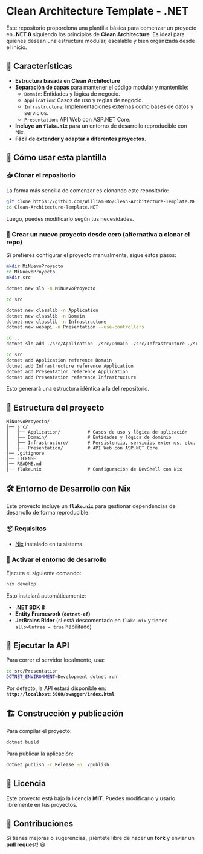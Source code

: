 # Clean Architecture Template - .NET

Este repositorio proporciona una plantilla básica para comenzar un proyecto en **.NET 8** siguiendo los principios de **Clean Architecture**. Es ideal para quienes desean una estructura modular, escalable y bien organizada desde el inicio.

## 📌 Características

- **Estructura basada en Clean Architecture**
- **Separación de capas** para mantener el código modular y mantenible:
  - `Domain`: Entidades y lógica de negocio.
  - `Application`: Casos de uso y reglas de negocio.
  - `Infrastructure`: Implementaciones externas como bases de datos y servicios.
  - `Presentation`: API Web con ASP.NET Core.
- **Incluye un `flake.nix`** para un entorno de desarrollo reproducible con Nix.
- **Fácil de extender y adaptar a diferentes proyectos.**

## 🚀 Cómo usar esta plantilla

### 📥 Clonar el repositorio

La forma más sencilla de comenzar es clonando este repositorio:

```sh
git clone https://github.com/William-Ro/Clean-Architecture-Template.NET
cd Clean-Architecture-Template.NET
```

Luego, puedes modificarlo según tus necesidades.

### 🔨 Crear un nuevo proyecto desde cero (alternativa a clonar el repo)

Si prefieres configurar el proyecto manualmente, sigue estos pasos:

```sh
mkdir MiNuevoProyecto
cd MiNuevoProyecto
mkdir src

dotnet new sln -n MiNuevoProyecto

cd src

dotnet new classlib -n Application
dotnet new classlib -n Domain
dotnet new classlib -n Infrastructure
dotnet new webapi -n Presentation --use-controllers

cd ..
dotnet sln add ./src/Application ./src/Domain ./src/Infrastructure ./src/Presentation

cd src
dotnet add Application reference Domain
dotnet add Infrastructure reference Application
dotnet add Presentation reference Application
dotnet add Presentation reference Infrastructure
```

Esto generará una estructura idéntica a la del repositorio.

## 📂 Estructura del proyecto

```
MiNuevoProyecto/
│── src/
│   ├── Application/          # Casos de uso y lógica de aplicación
│   ├── Domain/               # Entidades y lógica de dominio
│   ├── Infrastructure/       # Persistencia, servicios externos, etc.
│   ├── Presentation/         # API Web con ASP.NET Core
│── .gitignore
│── LICENSE
│── README.md
│── flake.nix                 # Configuración de DevShell con Nix
```

## 🛠️ Entorno de Desarrollo con Nix

Este proyecto incluye un **`flake.nix`** para gestionar dependencias de desarrollo de forma reproducible.

### 📦 Requisitos

- [Nix](https://nixos.org/download.html) instalado en tu sistema.

### 🔧 Activar el entorno de desarrollo

Ejecuta el siguiente comando:

```sh
nix develop
```

Esto instalará automáticamente:

- **.NET SDK 8**
- **Entity Framework (`dotnet-ef`)**
- **JetBrains Rider** (si está descomentado en `flake.nix` y tienes `allowUnfree = true` habilitado)

## 🏁 Ejecutar la API

Para correr el servidor localmente, usa:

```sh
cd src/Presentation
DOTNET_ENVIRONMENT=Development dotnet run
```

Por defecto, la API estará disponible en: **`http://localhost:5000/swagger/index.html`**

## 🏗️ Construcción y publicación

Para compilar el proyecto:

```sh
dotnet build
```

Para publicar la aplicación:

```sh
dotnet publish -c Release -o ./publish
```

## 📜 Licencia

Este proyecto está bajo la licencia **MIT**. Puedes modificarlo y usarlo libremente en tus proyectos.

## 🤝 Contribuciones

Si tienes mejoras o sugerencias, ¡siéntete libre de hacer un **fork** y enviar un **pull request**! 😃
